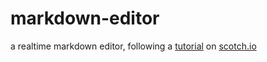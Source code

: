 # markdown-editor
a realtime markdown editor, following a [tutorial](https://scotch.io/tutorials/building-a-real-time-markdown-viewer?utm_source=nodeweekly&utm_medium=email) on [scotch.io](https://scotch.io/)
